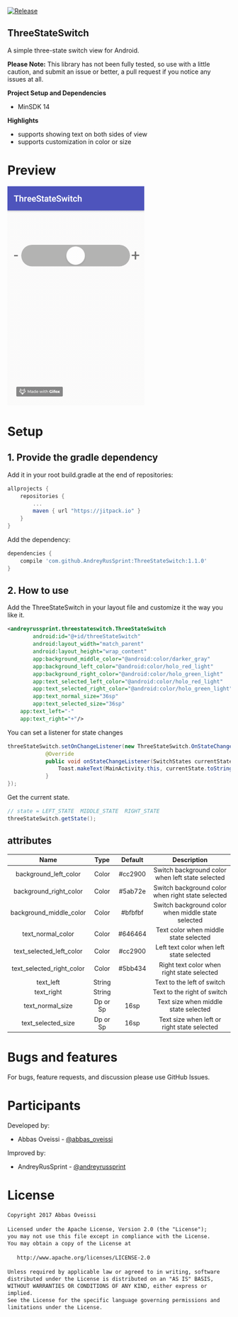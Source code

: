 [![Release](https://jitpack.io/v/AndreyRusSprint/ThreeStateSwitch.svg)](https://jitpack.io/#AndreyRusSprint/ThreeStateSwitch)

## ThreeStateSwitch

A simple three-state switch view for Android.

**Please Note:** This library has not been fully tested, so use with a little caution, and submit an issue or better, a pull request if you notice any issues at all.

**Project Setup and Dependencies**
- MinSDK 14

**Highlights**
- supports showing text on both sides of view
- supports customization in color or size


# Preview

![](https://raw.githubusercontent.com/AndreyRusSprint/ThreeStateSwitch/master/assets/demo.gif)

# Setup
## 1. Provide the gradle dependency

Add it in your root build.gradle at the end of repositories:
```gradle
allprojects {
	repositories {
		...
		maven { url "https://jitpack.io" }
	}
}
```
Add the dependency:
```gradle
dependencies {
	compile 'com.github.AndreyRusSprint:ThreeStateSwitch:1.1.0'
}
```

## 2. How to use

Add the ThreeStateSwitch in your layout file and customize it the way you like it.
```xml
<andreyrussprint.threestateswitch.ThreeStateSwitch
        android:id="@+id/threeStateSwitch"
        android:layout_width="match_parent"
        android:layout_height="wrap_content"
        app:background_middle_color="@android:color/darker_gray"
        app:background_left_color="@android:color/holo_red_light"
        app:background_right_color="@android:color/holo_green_light"
        app:text_selected_left_color="@android:color/holo_red_light"
        app:text_selected_right_color="@android:color/holo_green_light"
        app:text_normal_size="36sp"
        app:text_selected_size="36sp"
	app:text_left="-"
	app:text_right="+"/>
```
You can set a listener for state changes
```java
threeStateSwitch.setOnChangeListener(new ThreeStateSwitch.OnStateChangeListener() {
            @Override
            public void onStateChangeListener(SwitchStates currentState) {
                Toast.makeText(MainActivity.this, currentState.toString(), Toast.LENGTH_SHORT).show();
            }
});
```
Get the current state. 
```java
// state = LEFT_STATE  MIDDLE_STATE  RIGHT_STATE
threeStateSwitch.getState();
```
## attributes

| Name | Type | Default | Description |
|:----:|:----:|:-------:|:-----------:|
|background_left_color|Color|#cc2900|Switch background color when left state selected|
|background_right_color|Color|#5ab72e|Switch background color when right state selected|
|background_middle_color|Color|#bfbfbf|Switch background color when middle state selected|
|text_normal_color|Color|#646464|Text color when middle state selected|
|text_selected_left_color|Color|#cc2900|Left text color when left state selected|
|text_selected_right_color|Color|#5bb434|Right text color when right state selected|
|text_left|String||Text to the left of switch|
|text_right|String||Text to the right of switch|
|text_normal_size|Dp or Sp|16sp|Text size when middle state selected|
|text_selected_size|Dp or Sp|16sp|Text size when left or right state selected|

# Bugs and features

For bugs, feature requests, and discussion please use GitHub Issues.

# Participants

Developed by:
* Abbas Oveissi - [@abbas_oveissi](https://twitter.com/abbas_oveissi)

Improved by:
* AndreyRusSprint - [@andreyrussprint](https://t.me/andreyrussprint)

# License

    Copyright 2017 Abbas Oveissi

    Licensed under the Apache License, Version 2.0 (the "License");
    you may not use this file except in compliance with the License.
    You may obtain a copy of the License at

       http://www.apache.org/licenses/LICENSE-2.0

    Unless required by applicable law or agreed to in writing, software
    distributed under the License is distributed on an "AS IS" BASIS,
    WITHOUT WARRANTIES OR CONDITIONS OF ANY KIND, either express or implied.
    See the License for the specific language governing permissions and
    limitations under the License.
